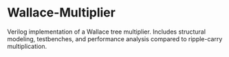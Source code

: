 # Wallace-Multiplier
Verilog implementation of a Wallace tree multiplier. Includes structural modeling, testbenches, and performance analysis compared to ripple-carry multiplication.
